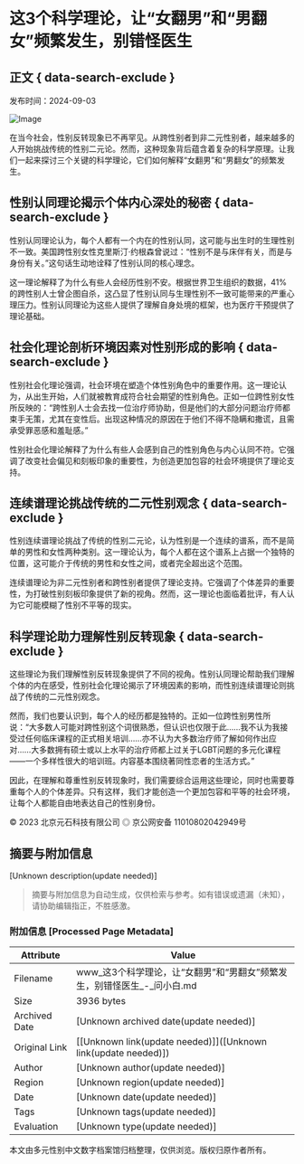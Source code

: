 # 这3个科学理论，让“女翻男”和“男翻女”频繁发生，别错怪医生

## 正文 { data-search-exclude }


发布时间：2024-09-03

![Image](https://wy-static.wenxiaobai.com/aigc-online/delogo_aaa4beb9-8c96-4971-be0b-e673fe5fac75.webp?ratioWH=1.6276041666666667&type=opt)

在当今社会，性别反转现象已不再罕见。从跨性别者到非二元性别者，越来越多的人开始挑战传统的性别二元论。然而，这种现象背后蕴含着复杂的科学原理。让我们一起来探讨三个关键的科学理论，它们如何解释“女翻男”和“男翻女”的频繁发生。

## 性别认同理论揭示个体内心深处的秘密 { data-search-exclude }

性别认同理论认为，每个人都有一个内在的性别认同，这可能与出生时的生理性别不一致。美国跨性别女性克里斯汀·约根森曾说过：“性别不是与床伴有关，而是与身份有关。”这句话生动地诠释了性别认同的核心理念。

这一理论解释了为什么有些人会经历性别不安。根据世界卫生组织的数据，41%的跨性别人士曾企图自杀，这凸显了性别认同与生理性别不一致可能带来的严重心理压力。性别认同理论为这些人提供了理解自身处境的框架，也为医疗干预提供了理论基础。

## 社会化理论剖析环境因素对性别形成的影响 { data-search-exclude }

性别社会化理论强调，社会环境在塑造个体性别角色中的重要作用。这一理论认为，从出生开始，人们就被教育成符合社会期望的性别角色。正如一位跨性别女性所反映的：“跨性别人士会去找一位治疗师协助，但是他们的大部分问题治疗师都束手无策，尤其在变性后。出现这种情况的原因在于他们不得不隐瞒和撒谎，且需承受罪恶感和羞耻感。”

性别社会化理论解释了为什么有些人会感到自己的性别角色与内心认同不符。它强调了改变社会偏见和刻板印象的重要性，为创造更加包容的社会环境提供了理论支持。

## 连续谱理论挑战传统的二元性别观念 { data-search-exclude }

性别连续谱理论挑战了传统的性别二元论，认为性别是一个连续的谱系，而不是简单的男性和女性两种类别。这一理论认为，每个人都在这个谱系上占据一个独特的位置，这可能介于传统的男性和女性之间，或者完全超出这个范围。

连续谱理论为非二元性别者和跨性别者提供了理论支持。它强调了个体差异的重要性，为打破性别刻板印象提供了新的视角。然而，这一理论也面临着批评，有人认为它可能模糊了性别不平等的现实。

## 科学理论助力理解性别反转现象 { data-search-exclude }

这些理论为我们理解性别反转现象提供了不同的视角。性别认同理论帮助我们理解个体的内在感受，性别社会化理论揭示了环境因素的影响，而性别连续谱理论则挑战了传统的二元性别观念。

然而，我们也要认识到，每个人的经历都是独特的。正如一位跨性别男性所说：“大多数人可能对跨性别这个词很熟悉，但认识也仅限于此……我不认为我接受过任何临床课程的正式相关培训……亦不认为大多数治疗师了解如何作出应对……大多数拥有硕士或以上水平的治疗师都上过关于LGBT问题的多元化课程——一个多样性很大的培训班。内容基本围绕著同性恋者的生活方式。”

因此，在理解和尊重性别反转现象时，我们需要综合运用这些理论，同时也需要尊重每个人的个体差异。只有这样，我们才能创造一个更加包容和平等的社会环境，让每个人都能自由地表达自己的性别身份。

© 2023 北京元石科技有限公司 ◎ 京公网安备 11010802042949号
<!-- tcd_original_link https://www.wenxiaobai.com/api/expends/detail?article=d7e6c91c-0c0a-43fd-b12a-ae4033e94f71 -->


## 摘要与附加信息

<!-- tcd_abstract -->
[Unknown description(update needed)]
<!-- tcd_abstract_end -->

> 摘要与附加信息为自动生成，仅供检索与参考。如有错误或遗漏（未知），请协助编辑指正，不胜感激。

### 附加信息 [Processed Page Metadata]

| Attribute       | Value                                  |
|-----------------|----------------------------------------|
| Filename        | www_这3个科学理论，让“女翻男”和“男翻女”频繁发生，别错怪医生_-_问小白.md                             |
| Size            | 3936 bytes                           |
| Archived Date   | [Unknown archived date(update needed)]                             |
| Original Link   | [[Unknown link(update needed)]]([Unknown link(update needed)])                       |
| Author          | [Unknown author(update needed)]                               |
| Region          | [Unknown region(update needed)]                               |
| Date            | [Unknown date(update needed)]                                 |
| Tags            | [Unknown tags(update needed)]                                 |
| Evaluation            | [Unknown type(update needed)]                                 |
<!-- tcd_table_end -->

本文由多元性别中文数字档案馆归档整理，仅供浏览。版权归原作者所有。
